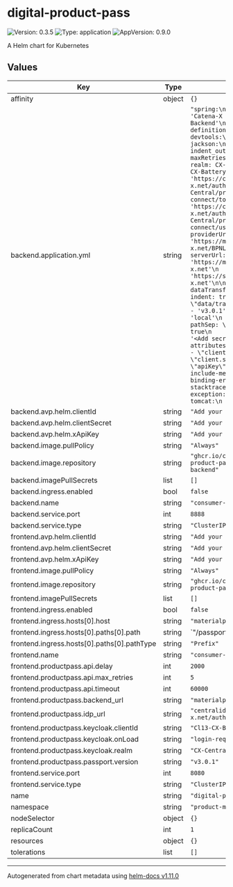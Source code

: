 # digital-product-pass

![Version: 0.3.5](https://img.shields.io/badge/Version-0.3.5-informational?style=flat-square) ![Type: application](https://img.shields.io/badge/Type-application-informational?style=flat-square) ![AppVersion: 0.9.0](https://img.shields.io/badge/AppVersion-0.9.0-informational?style=flat-square)

A Helm chart for Kubernetes

## Values

| Key | Type | Default | Description |
|-----|------|---------|-------------|
| affinity | object | `{}` |  |
| backend.application.yml | string | `"spring:\n  application:\n    name: 'Catena-X Product Passport Consumer Backend'\n  main:\n    allow-bean-definition-overriding: true\n  devtools:\n    add-properties: false\n  jackson:\n    serialization:\n      indent_output: true\nconfiguration:\n  maxRetries: 5\n\n  keycloak:\n    realm: CX-Central\n    resource: Cl13-CX-Battery\n    tokenUri: 'https://centralidp.dev.demo.catena-x.net/auth/realms/CX-Central/protocol/openid-connect/token'\n    userInfoUri: 'https://centralidp.dev.demo.catena-x.net/auth/realms/CX-Central/protocol/openid-connect/userinfo'\n\n  endpoints:\n    providerUrl: 'https://materialpass.dev.demo.catena-x.net/BPNL000000000000'\n    serverUrl: 'https://materialpass.dev.demo.catena-x.net'\n    registryUrl: 'https://semantics.dev.demo.catena-x.net'\n\n  passport:\n    dataTransfer:\n      encrypt: true\n      indent: true\n      dir: \"data/transfer\"\n    versions:\n      - 'v3.0.1'\n\n  vault:\n    type: 'local'\n    file: 'vault.token.yml'\n    pathSep: \".\"\n    prettyPrint: true\n    indent: 2\n    defaultValue: '<Add secret value here>'\n    attributes:\n      - \"token\"\n      - \"client.id\"\n      - \"client.secret\"\n      - \"apiKey\"\nserver:\n  error:\n    include-message: ALWAYS\n    include-binding-errors: ALWAYS\n    include-stacktrace: ON_PARAM\n    include-exception: false\n  port: 8888\n  tomcat:\n    max-connections: 10000"` |  |
| backend.avp.helm.clientId | string | `"Add your secret here"` |  |
| backend.avp.helm.clientSecret | string | `"Add your secret here"` |  |
| backend.avp.helm.xApiKey | string | `"Add your secret here"` |  |
| backend.image.pullPolicy | string | `"Always"` |  |
| backend.image.repository | string | `"ghcr.io/catenax-ng/tx-digital-product-pass/product-pass-consumer-backend"` |  |
| backend.imagePullSecrets | list | `[]` |  |
| backend.ingress.enabled | bool | `false` |  |
| backend.name | string | `"consumer-backend"` |  |
| backend.service.port | int | `8888` |  |
| backend.service.type | string | `"ClusterIP"` |  |
| frontend.avp.helm.clientId | string | `"Add your secret here"` |  |
| frontend.avp.helm.clientSecret | string | `"Add your secret here"` |  |
| frontend.avp.helm.xApiKey | string | `"Add your secret here"` |  |
| frontend.image.pullPolicy | string | `"Always"` |  |
| frontend.image.repository | string | `"ghcr.io/catenax-ng/tx-digital-product-pass/consumer-ui"` |  |
| frontend.imagePullSecrets | list | `[]` |  |
| frontend.ingress.enabled | bool | `false` |  |
| frontend.ingress.hosts[0].host | string | `"materialpass.dev.demo.catena-x.net"` |  |
| frontend.ingress.hosts[0].paths[0].path | string | `"/passport(/|$)(.*)"` |  |
| frontend.ingress.hosts[0].paths[0].pathType | string | `"Prefix"` |  |
| frontend.name | string | `"consumer-ui"` |  |
| frontend.productpass.api.delay | int | `2000` |  |
| frontend.productpass.api.max_retries | int | `5` |  |
| frontend.productpass.api.timeout | int | `60000` |  |
| frontend.productpass.backend_url | string | `"materialpass.dev.demo.catena-x.net"` |  |
| frontend.productpass.idp_url | string | `"centralidp.dev.demo.catena-x.net/auth/"` |  |
| frontend.productpass.keycloak.clientId | string | `"Cl13-CX-Battery"` |  |
| frontend.productpass.keycloak.onLoad | string | `"login-required"` |  |
| frontend.productpass.keycloak.realm | string | `"CX-Central"` |  |
| frontend.productpass.passport.version | string | `"v3.0.1"` |  |
| frontend.service.port | int | `8080` |  |
| frontend.service.type | string | `"ClusterIP"` |  |
| name | string | `"digital-product-pass"` |  |
| namespace | string | `"product-material-pass"` |  |
| nodeSelector | object | `{}` |  |
| replicaCount | int | `1` |  |
| resources | object | `{}` |  |
| tolerations | list | `[]` |  |

----------------------------------------------
Autogenerated from chart metadata using [helm-docs v1.11.0](https://github.com/norwoodj/helm-docs/releases/v1.11.0)

